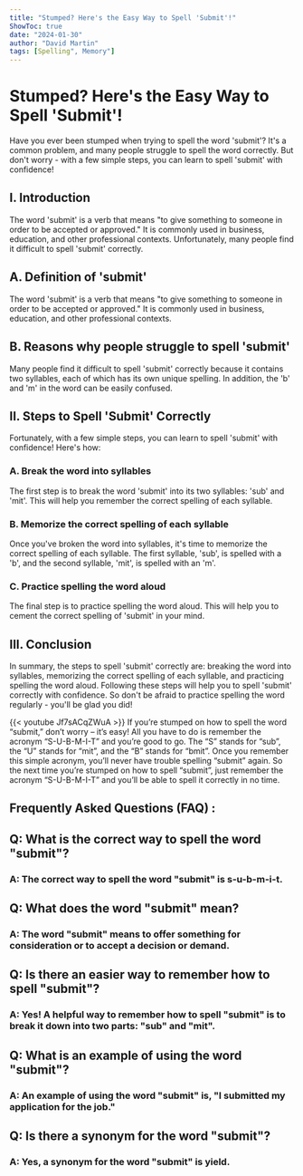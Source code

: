 ```yaml
---
title: "Stumped? Here's the Easy Way to Spell 'Submit'!"
ShowToc: true 
date: "2024-01-30"
author: "David Martin" 
tags: [Spelling", Memory"]
---
```

# Stumped? Here's the Easy Way to Spell 'Submit'!

Have you ever been stumped when trying to spell the word 'submit'? It's a common problem, and many people struggle to spell the word correctly. But don't worry - with a few simple steps, you can learn to spell 'submit' with confidence!

## I. Introduction

The word 'submit' is a verb that means "to give something to someone in order to be accepted or approved." It is commonly used in business, education, and other professional contexts. Unfortunately, many people find it difficult to spell 'submit' correctly.

## A. Definition of 'submit'

The word 'submit' is a verb that means "to give something to someone in order to be accepted or approved." It is commonly used in business, education, and other professional contexts. 

## B. Reasons why people struggle to spell 'submit'

Many people find it difficult to spell 'submit' correctly because it contains two syllables, each of which has its own unique spelling. In addition, the 'b' and 'm' in the word can be easily confused.

## II. Steps to Spell 'Submit' Correctly

Fortunately, with a few simple steps, you can learn to spell 'submit' with confidence! Here's how:

### A. Break the word into syllables

The first step is to break the word 'submit' into its two syllables: 'sub' and 'mit'. This will help you remember the correct spelling of each syllable.

### B. Memorize the correct spelling of each syllable

Once you've broken the word into syllables, it's time to memorize the correct spelling of each syllable. The first syllable, 'sub', is spelled with a 'b', and the second syllable, 'mit', is spelled with an 'm'.

### C. Practice spelling the word aloud

The final step is to practice spelling the word aloud. This will help you to cement the correct spelling of 'submit' in your mind.

## III. Conclusion

In summary, the steps to spell 'submit' correctly are: breaking the word into syllables, memorizing the correct spelling of each syllable, and practicing spelling the word aloud. Following these steps will help you to spell 'submit' correctly with confidence. So don't be afraid to practice spelling the word regularly - you'll be glad you did!

{{< youtube Jf7sACqZWuA >}} 
If you’re stumped on how to spell the word “submit,” don’t worry – it’s easy! All you have to do is remember the acronym “S-U-B-M-I-T” and you’re good to go. The “S” stands for “sub”, the “U” stands for “mit”, and the “B” stands for “bmit”. Once you remember this simple acronym, you’ll never have trouble spelling “submit” again. So the next time you’re stumped on how to spell “submit”, just remember the acronym “S-U-B-M-I-T” and you’ll be able to spell it correctly in no time.

## Frequently Asked Questions (FAQ) :
<h2>Q: What is the correct way to spell the word "submit"?</h2>

<h3>A: The correct way to spell the word "submit" is s-u-b-m-i-t.</h3>

<h2>Q: What does the word "submit" mean?</h2>

<h3>A: The word "submit" means to offer something for consideration or to accept a decision or demand.</h3>

<h2>Q: Is there an easier way to remember how to spell "submit"?</h2>

<h3>A: Yes! A helpful way to remember how to spell "submit" is to break it down into two parts: "sub" and "mit".</h3>

<h2>Q: What is an example of using the word "submit"?</h2>

<h3>A: An example of using the word "submit" is, "I submitted my application for the job."</h3>

<h2>Q: Is there a synonym for the word "submit"?</h2>

<h3>A: Yes, a synonym for the word "submit" is yield.</h3>





